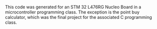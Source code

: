 This code was generated for an STM 32 L476RG Nucleo Board in a microcontroller programming class. 
The exception is the point buy calculator, which was the final project for the associated C programming class. 
